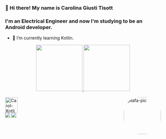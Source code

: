 ### 👋 Hi there! My name is Carolina Giusti Tisott 

### I'm an Electrical Engineer and now I'm studying to be an Android developer.

- 🌱 I’m currently learning Kotlin.

<div align="center">
  <a href="https://github.com/CarolinaGiustiTisott">
  <img height="150em" src="https://github-readme-stats.vercel.app/api?username=CarolinaGiustiTisott&show_icons=true&theme=radical&include_all_commits=true&count_private=true"/>
  <img height="150em" src="https://github-readme-stats.vercel.app/api/top-langs/?username=CarolinaGiustiTisott&layout=compact&langs_count=7&theme=radical"/>
</div>
<div style="display: inline_block"><br>
  <img align="center" alt="Carol-Kotlin" height="50" width="40" src="https://cdn.jsdelivr.net/gh/devicons/devicon/icons/kotlin/kotlin-original.svg">
  <img align="right" alt="Rafa-pic" height="120" style="border-radius:50px;" src="https://picrew.me/shareImg/org/202206/338224_9ThWCOlw.png">
</div>
  
  <div> 
   <a href="https://instagram.com/carolgtisott" target="_blank"><img src="https://img.shields.io/badge/-Instagram-%23E4405F?style=for-the-badge&logo=instagram&logoColor=white" target="_blank"></a>
  <a href="https://www.linkedin.com/in/carolina-giusti-tisott" target="_blank"><img src="https://img.shields.io/badge/-LinkedIn-%230077B5?style=for-the-badge&logo=linkedin&logoColor=white" target="_blank"></a> 
  
</div>
